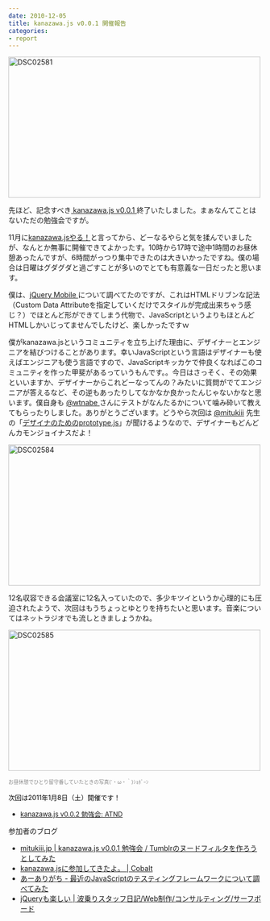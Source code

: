 ```yaml
---
date: 2010-12-05
title: kanazawa.js v0.0.1 開催報告
categories:
- report
---
```


<a title="DSC02581 by t32k, on Flickr" href="http://www.flickr.com/photos/t32k/5234061816/"><img class="fig" src="http://farm6.static.flickr.com/5008/5234061816_f21554db49.jpg" alt="DSC02581" width="500" height="280" /></a>

先ほど、記念すべき<a href="http://atnd.org/events/9901"> kanazawa.js v0.0.1 </a>終了いたしました。まぁなんてことはないただの勉強会ですが。

11月に<a href="https://t32k.me/mol/2010/11/kanazawajs/">kanazawa.jsやる！</a>と言ってから、どーなるやらと気を揉んでいましたが、なんとか無事に開催できてよかったす。10時から17時で途中1時間のお昼休憩あったんですが、6時間がっつり集中できたのは大きいかったですね。僕の場合は日曜はグダグダと過ごすことが多いのでとても有意義な一日だったと思います。

<!--more-->

僕は、<a href="http://jquerymobile.com/">jQuery Mobile </a>について調べてたのですが、これはHTMLドリブンな記法（Custom Data Attributeを指定していくだけでスタイルが完成出来ちゃう感じ？）でほとんど形ができてしまう代物で、JavaScriptというよりもほとんどHTMLしかいじってませんでしたけど、楽しかったですｗ

僕がkanazawa.jsというコミュニティを立ち上げた理由に、デザイナーとエンジニアを結びつけることがあります。幸いJavaScriptという言語はデザイナーも使えばエンジニアも使う言語ですので、JavaScriptキッカケで仲良くなればこのコミュニティを作った甲斐があるっていうもんです。。今日はさっそく、その効果といいますか、デザイナーからこれどーなってんの？みたいに質問がでてエンジニアが答えるなど、その逆もあったりしてなかなか良かったんじゃないかなと思います。僕自身も <a href="http://twitter.com/#!/wtnabe">@wtnabe </a>さんにテストがなんたるかについて噛み砕いて教えてもらったりしました。ありがとうございます。どうやら次回は <a href="http://twitter.com/#!/mitukiii">@mitukiii</a> 先生の「<a href="http://twitter.com/#!/mitukiii/status/11330838939566080">デザイナのためのprototype.js</a>」が聞けるようなので、デザイナーもどんどんカモンジョイナスだよ！

<a title="DSC02584 by t32k, on Flickr" href="http://www.flickr.com/photos/t32k/5234062060/"><img class="fig" src="http://farm6.static.flickr.com/5044/5234062060_a8944d0c87.jpg" alt="DSC02584" width="500" height="280" /></a>

12名収容できる会議室に12名入っていたので、多少キツイというか心理的にも圧迫されたようで、次回はもうちょっとゆとりを持ちたいと思います。音楽についてはネットラジオでも流しときましょうかね。

<a title="DSC02585 by t32k, on Flickr" href="http://www.flickr.com/photos/t32k/5234062390/"><img class="fig" src="http://farm6.static.flickr.com/5041/5234062390_fe573a8fe2.jpg" alt="DSC02585" width="500" height="280" /></a><span style="font-size: x-small;"> </span>

<span style="font-size: x-small;"><span style="color: #888888;">お昼休憩でひとり留守番していたときの写真(´・ω・｀)ｼｮﾎﾞｰﾝ</span></span>

<span style="font-size: x-small;"><span style="color: #888888;"><span style="font-size: small;"><span style="color: #000000;">次回は2011年1月8日（土）開催です！</span></span></span></span>
<ul>
	<li><span style="font-size: small;"><a href="http://atnd.org/events/10724">kanazawa.js v0.0.2 勉強会: ATND </a></span></li>
</ul>
参加者のブログ
<ul>
	<li><a href="http://mitukiii.jp/2010/12/05/kanazawa-js-v0-0-1/">mitukiii.jp | kanazawa.js v0.0.1 勉強会 / Tumblrのヌードフィルタを作ろうとしてみた </a></li>
	<li><a href="http://blog.shirokuro331.net/?p=1085">kanazawa.jsに参加してきたよ。 | Cobalt </a></li>
	<li><a href="http://aligach.net/diary/20101205.html">あーありがち - 最近のJavaScriptのテスティングフレームワークについて調べてみた </a></li>
	<li><a href="http://blog.surfboard.co.jp/staff/archives/2010/12/jquery_1.php">jQueryも楽しい | 波乗りスタッフ日記/Web制作/コンサルティング/サーフボード </a></li>
</ul>
